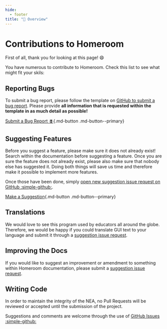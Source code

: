 ```yaml
---
hide:
  - footer
title: "🤝 Overview"
---
```


# Contributions to Homeroom
First of all, thank you for looking at this page! :smile:

You have numerous to contribute to Homeroom. Check this list to see what might fit your skils:

## Reporting Bugs
To submit a bug report, please follow the template on [GitHub to submit a bug report](https://github.com/longbow122/Homeroom/issues). Please provide **all information that is requested within the template in as much detail as possible!**

[Submit a Bug Report :fly:](https://github.com/longbow122/Homeroom/issues){.md-button .md-button--primary}

## Suggesting Features
Before you suggest a feature, please make sure it does not already exist! Search within the documentation before suggesting a feature. Once you are sure the feature does not already exist, please also make sure that nobody else has suggested it. Doing both things will save us time and therefore make it possible to implement more features.

Once those have been done, simply [open new suggestion issue request on GitHub :simple-github:](https://github.com/longbow122/Homeroom/issues).

[Make a Suggestion](https://github.com/longbow122/Homeroom/issues){.md-button .md-button--primary}

## Translations
We would love to see this program used by educators all around the globe. Therefore, we would be happy if you could translate GUI text to your language and submit it through a [suggestion issue request](https://github.com/longbow122/Homeroom/issues).


## Improving the Docs
If you would like to suggest an improvement or amendment to something within Homeroom documentation, please submit a [suggestion issue request](https://github.com/longbow122/Homeroom/issues).


## Writing Code
In order to maintain the integrity of the NEA, no Pull Requests will be reviewed or accepted until the submission of the project.

Suggestions and comments are welcome through the use of [GitHub Issues :simple-github:](https://github.com/longbow122/Homeroom/issues)
